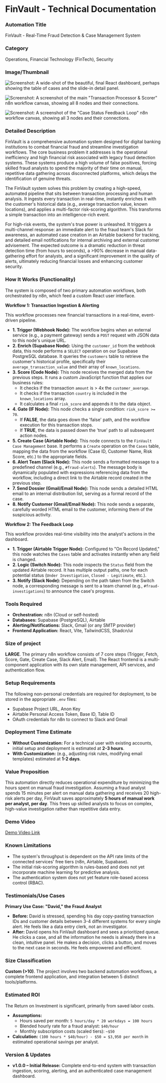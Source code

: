 # FinVault - Technical Documentation

### Automation Title

FinVault - Real-Time Fraud Detection & Case Management System

### Category

Operations, Financial Technology (FinTech), Security

### Image/Thumbnail

![Screenshot: A wide-shot of the beautiful, final React dashboard, perhaps showing the table of cases and the slide-in detail panel.](./img/dashboard.png)

![Screenshot: A screenshot of the main "Transaction Processor & Scorer" n8n workflow canvas, showing all 8 nodes and their connections.](./img/workflow.png)

![Screenshot: A screenshot of the "Case Status Feedback Loop" n8n workflow canvas, showing all 3 nodes and their connections.](./img/slack.png)

### Detailed Description

FinVault is a comprehensive automation system designed for digital banking institutions to combat financial fraud and streamline investigation workflows. The core business problem it addresses is the operational inefficiency and high financial risk associated with legacy fraud detection systems. These systems produce a high volume of false positives, forcing skilled fraud analysts to spend the majority of their time on manual, repetitive data gathering across disconnected platforms, which delays the identification of genuine threats.

The FinVault system solves this problem by creating a high-speed, automated pipeline that sits between transaction processing and human analysis. It ingests every transaction in real-time, instantly enriches it with the customer's historical data (e.g., average transaction value, known locations), and applies a multi-factor risk-scoring algorithm. This transforms a simple transaction into an intelligence-rich event.

For high-risk events, the system's true power is unleashed. It triggers a multi-channel response: an immediate alert to the fraud team's Slack for awareness, an automated case creation in an Airtable backend for tracking, and detailed email notifications for internal archiving and external customer advisement. The expected outcome is a dramatic reduction in threat detection time (from hours to seconds), a >90% decrease in manual data-gathering effort for analysts, and a significant improvement in the quality of alerts, ultimately reducing financial losses and enhancing customer security.

### How It Works (Functionality)

The system is composed of two primary automation workflows, both orchestrated by n8n, which feed a custom React user interface.

**Workflow 1: Transaction Ingestion & Alerting**

This workflow processes new financial transactions in a real-time, event-driven pipeline.

- **1. Trigger (Webhook Node):** The workflow begins when an external service (e.g., a payment gateway) sends a `POST` request with JSON data to this node's unique URL.
- **2. Enrich (Supabase Node):** Using the `customer_id` from the webhook data, this node performs a `SELECT` operation on our Supabase PostgreSQL database. It queries the `customers` table to retrieve the customer's historical profile, specifically their `average_transaction_value` and their array of `known_locations`.
- **3. Score (Code Node):** This node receives the merged data from the previous steps. It runs a custom JavaScript function that applies our business rules:
  - It checks if the transaction `amount` is > 4x the `customer_average`.
  - It checks if the transaction `country` is included in the `known_locations` array.
  - It calculates a final `risk_score` and appends it to the data object.
- **4. Gate (IF Node):** This node checks a single condition: `risk_score >= 70`.
  - If **FALSE**, the data goes down the 'false' path, and the workflow execution for this transaction stops.
  - If **TRUE**, the data is passed down the 'true' path to all subsequent action nodes.
- **5. Create Case (Airtable Node):** This node connects to the `FinVault Case Management` base. It performs a `Create` operation on the `Cases` table, mapping the data from the workflow (Case ID, Customer Name, Risk Score, etc.) to the appropriate fields.
- **6. Alert Team (Slack Node):** This node sends a formatted message to a predefined channel (e.g., `#fraud-alerts`). The message body is dynamically populated with expressions referencing data from the workflow, including a direct link to the Airtable record created in the previous step.
- **7. Send Dossier (Gmail/Email Node):** This node sends a detailed HTML email to an internal distribution list, serving as a formal record of the case.
- **8. Notify Customer (Gmail/Email Node):** This node sends a separate, carefully worded HTML email to the customer, informing them of the suspicious activity.

**Workflow 2: The Feedback Loop**

This workflow provides real-time visibility into the analyst's actions in the dashboard.

- **1. Trigger (Airtable Trigger Node):** Configured to "On Record Updated," this node watches the `Cases` table and activates instantly when any field is changed.
- **2. Logic (Switch Node):** This node inspects the `Status` field from the updated Airtable record. It has multiple output paths, one for each potential status (`Under Investigation`, `Closed - Legitimate`, etc.).
- **3. Notify (Slack Node):** Depending on the path taken from the Switch node, a corresponding message is sent to a team channel (e.g., `#fraud-investigations`) to announce the case's progress.

### Tools Required

- **Orchestration:** n8n (Cloud or self-hosted)
- **Databases:** Supabase (PostgreSQL), Airtable
- **Alerting/Notifications:** Slack, Gmail (or any SMTP provider)
- **Frontend Application:** React, Vite, TailwindCSS, Shadcn/ui

### Size of project

**LARGE**. The primary n8n workflow consists of 7 core steps (Trigger, Fetch, Score, Gate, Create Case, Slack Alert, Email). The React frontend is a multi-component application with its own state management, API services, and authentication flow.

### Setup Requirements

The following non-personal credentials are required for deployment, to be stored in the appropriate `.env` files:

- Supabase Project URL, Anon Key
- Airtable Personal Access Token, Base ID, Table ID
- OAuth credentials for n8n to connect to Slack and Gmail

### Deployment Time Estimate

- **Without Customization:** For a technical user with existing accounts, initial setup and deployment is estimated at **2-3 hours**.
- **With Customization:** (e.g., adjusting risk rules, modifying email templates) estimated at **1-2 days**.

### Value Proposition

This automation directly reduces operational expenditure by minimizing the hours spent on manual fraud investigation. Assuming a fraud analyst spends 15 minutes per alert on manual data gathering and receives 20 high-risk alerts per day, FinVault saves approximately **5 hours of manual work per analyst, per day**. This frees up skilled analysts to focus on complex, high-value investigation rather than repetitive data entry.

### Demo Video

[Demo Video Link](https://drive.google.com/file/d/1TwaiTG_1DyTbsmNmuzBefZspa5AeMnhO/view?usp=sharing)

### Known Limitations

- The system's throughput is dependent on the API rate limits of the connected services' free tiers (n8n, Airtable, Supabase).
- The initial risk-scoring algorithm is rules-based and does not yet incorporate machine learning for predictive analysis.
- The authentication system does not yet feature role-based access control (RBAC).

### Testimonials/Use Cases

**Primary Use Case: "David," the Fraud Analyst**

- **Before:** David is stressed, spending his day copy-pasting transaction IDs and customer details between 3-4 different systems for every single alert. He feels like a data entry clerk, not an investigator.
- **After:** David opens his FinVault dashboard and sees a prioritized queue. He clicks a case, and all the information he needs is already there in a clean, intuitive panel. He makes a decision, clicks a button, and moves to the next case in seconds. He feels empowered and efficient.

### Size Classification

**Custom (>10)**. The project involves two backend automation workflows, a complete frontend application, and integration between 5 distinct tools/platforms.

### Estimated ROI

The Return on Investment is significant, primarily from saved labor costs.

- **Assumptions:**
  - Hours saved per month: `5 hours/day * 20 workdays = 100 hours`
  - Blended hourly rate for a fraud analyst: `$40/hour`
  - Monthly subscription costs (scaled tiers): `~$50`
- **Calculation:** `(100 hours * $40/hour) - $50 = $3,950 per month` in estimated operational savings per analyst.

### Version & Updates

- **v1.0.0 – Initial Release:** Complete end-to-end system with transaction ingestion, scoring, alerting, and an authenticated case management dashboard.
